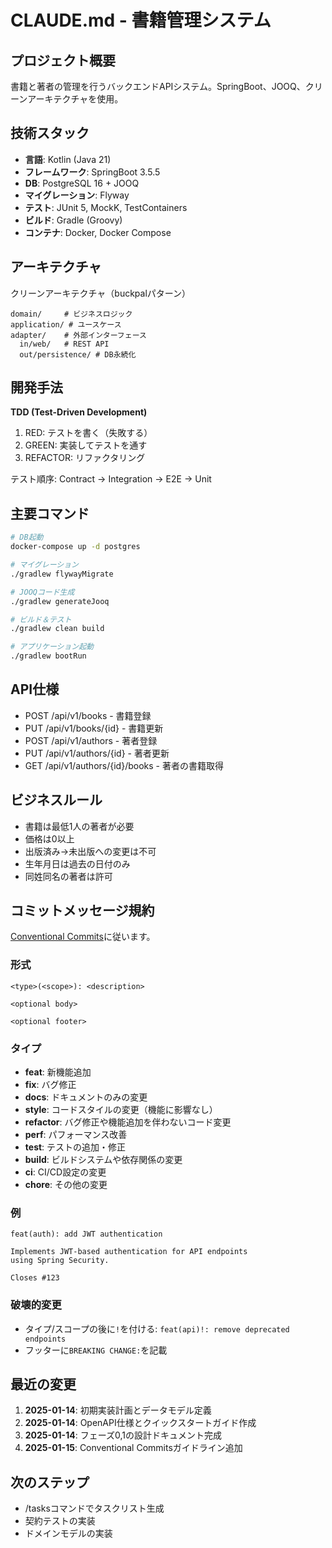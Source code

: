 # CLAUDE.md - 書籍管理システム

## プロジェクト概要
書籍と著者の管理を行うバックエンドAPIシステム。SpringBoot、JOOQ、クリーンアーキテクチャを使用。

## 技術スタック
- **言語**: Kotlin (Java 21)
- **フレームワーク**: SpringBoot 3.5.5
- **DB**: PostgreSQL 16 + JOOQ
- **マイグレーション**: Flyway
- **テスト**: JUnit 5, MockK, TestContainers
- **ビルド**: Gradle (Groovy)
- **コンテナ**: Docker, Docker Compose

## アーキテクチャ
クリーンアーキテクチャ（buckpalパターン）
```
domain/     # ビジネスロジック
application/ # ユースケース
adapter/    # 外部インターフェース
  in/web/   # REST API
  out/persistence/ # DB永続化
```

## 開発手法
**TDD (Test-Driven Development)**
1. RED: テストを書く（失敗する）
2. GREEN: 実装してテストを通す
3. REFACTOR: リファクタリング

テスト順序: Contract → Integration → E2E → Unit

## 主要コマンド
```bash
# DB起動
docker-compose up -d postgres

# マイグレーション
./gradlew flywayMigrate

# JOOQコード生成
./gradlew generateJooq

# ビルド＆テスト
./gradlew clean build

# アプリケーション起動
./gradlew bootRun
```

## API仕様
- POST /api/v1/books - 書籍登録
- PUT /api/v1/books/{id} - 書籍更新
- POST /api/v1/authors - 著者登録
- PUT /api/v1/authors/{id} - 著者更新
- GET /api/v1/authors/{id}/books - 著者の書籍取得

## ビジネスルール
- 書籍は最低1人の著者が必要
- 価格は0以上
- 出版済み→未出版への変更は不可
- 生年月日は過去の日付のみ
- 同姓同名の著者は許可

## コミットメッセージ規約
[Conventional Commits](https://www.conventionalcommits.org/)に従います。

### 形式
```
<type>(<scope>): <description>

<optional body>

<optional footer>
```

### タイプ
- **feat**: 新機能追加
- **fix**: バグ修正
- **docs**: ドキュメントのみの変更
- **style**: コードスタイルの変更（機能に影響なし）
- **refactor**: バグ修正や機能追加を伴わないコード変更
- **perf**: パフォーマンス改善
- **test**: テストの追加・修正
- **build**: ビルドシステムや依存関係の変更
- **ci**: CI/CD設定の変更
- **chore**: その他の変更

### 例
```
feat(auth): add JWT authentication

Implements JWT-based authentication for API endpoints
using Spring Security.

Closes #123
```

### 破壊的変更
- タイプ/スコープの後に`!`を付ける: `feat(api)!: remove deprecated endpoints`
- フッターに`BREAKING CHANGE:`を記載

## 最近の変更
1. **2025-01-14**: 初期実装計画とデータモデル定義
2. **2025-01-14**: OpenAPI仕様とクイックスタートガイド作成
3. **2025-01-14**: フェーズ0,1の設計ドキュメント完成
4. **2025-01-15**: Conventional Commitsガイドライン追加

## 次のステップ
- /tasksコマンドでタスクリスト生成
- 契約テストの実装
- ドメインモデルの実装